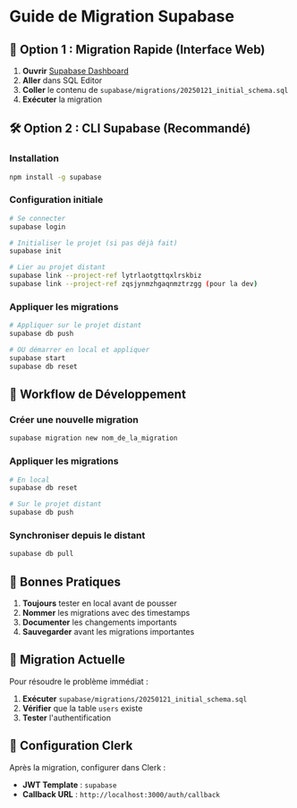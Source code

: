 # Guide de Migration Supabase

## 🎯 Option 1 : Migration Rapide (Interface Web)

1. **Ouvrir** [Supabase Dashboard](https://supabase.com/dashboard)
2. **Aller** dans SQL Editor
3. **Coller** le contenu de `supabase/migrations/20250121_initial_schema.sql`
4. **Exécuter** la migration

## 🛠️ Option 2 : CLI Supabase (Recommandé)

### Installation
```bash
npm install -g supabase
```

### Configuration initiale
```bash
# Se connecter
supabase login

# Initialiser le projet (si pas déjà fait)
supabase init

# Lier au projet distant
supabase link --project-ref lytrlaotgttqxlrskbiz
supabase link --project-ref zqsjynmzhgaqnmztrzgg (pour la dev)
```

### Appliquer les migrations
```bash
# Appliquer sur le projet distant
supabase db push

# OU démarrer en local et appliquer
supabase start
supabase db reset
```

## 🔄 Workflow de Développement

### Créer une nouvelle migration
```bash
supabase migration new nom_de_la_migration
```

### Appliquer les migrations
```bash
# En local
supabase db reset

# Sur le projet distant
supabase db push
```

### Synchroniser depuis le distant
```bash
supabase db pull
```

## 📝 Bonnes Pratiques

1. **Toujours** tester en local avant de pousser
2. **Nommer** les migrations avec des timestamps
3. **Documenter** les changements importants
4. **Sauvegarder** avant les migrations importantes

## 🚨 Migration Actuelle

Pour résoudre le problème immédiat :

1. **Exécuter** `supabase/migrations/20250121_initial_schema.sql`
2. **Vérifier** que la table `users` existe
3. **Tester** l'authentification

## 🔧 Configuration Clerk

Après la migration, configurer dans Clerk :
- **JWT Template** : `supabase`
- **Callback URL** : `http://localhost:3000/auth/callback`
